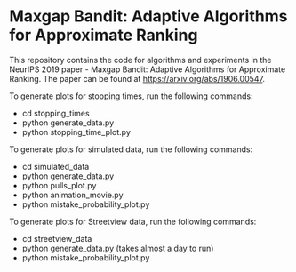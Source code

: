 # Maxgap Bandit: Adaptive Algorithms for Approximate Ranking
This repository contains the code for algorithms and experiments in the NeurIPS 2019 paper - Maxgap Bandit: Adaptive Algorithms for Approximate Ranking. The paper can be found at https://arxiv.org/abs/1906.00547.

To generate plots for stopping times, run the following commands:
- cd stopping_times
- python generate_data.py
- python stopping_time_plot.py

To generate plots for simulated data, run the following commands:
 - cd simulated_data
 - python generate_data.py
 - python pulls_plot.py
 - python animation_movie.py
 - python mistake_probability_plot.py

To generate plots for Streetview data, run the following commands:
 - cd streetview_data
 - python generate_data.py (takes almost a day to run)
 - python mistake_probability_plot.py
